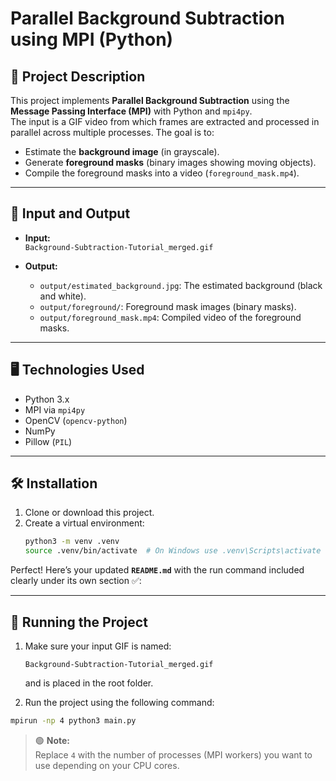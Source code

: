 # Parallel Background Subtraction using MPI (Python)

## 📌 Project Description

This project implements **Parallel Background Subtraction** using the **Message Passing Interface (MPI)** with Python and `mpi4py`.  
The input is a GIF video from which frames are extracted and processed in parallel across multiple processes. The goal is to:

- Estimate the **background image** (in grayscale).
- Generate **foreground masks** (binary images showing moving objects).
- Compile the foreground masks into a video (`foreground_mask.mp4`).

---

## 🎥 **Input and Output**

- **Input:**  
  `Background-Subtraction-Tutorial_merged.gif`

- **Output:**  
  - `output/estimated_background.jpg`: The estimated background (black and white).
  - `output/foreground/`: Foreground mask images (binary masks).
  - `output/foreground_mask.mp4`: Compiled video of the foreground masks.

---

## 🖥️ **Technologies Used**
- Python 3.x
- MPI via `mpi4py`
- OpenCV (`opencv-python`)
- NumPy
- Pillow (`PIL`)

---

## 🛠️ **Installation**

1. Clone or download this project.
2. Create a virtual environment:
   ```bash
   python3 -m venv .venv
   source .venv/bin/activate  # On Windows use .venv\Scripts\activate

Perfect! Here’s your updated **`README.md`** with the run command included clearly under its own section ✅:

---

## 🚀 **Running the Project**

1. Make sure your input GIF is named:
   ```
   Background-Subtraction-Tutorial_merged.gif
   ```
   and is placed in the root folder.

2. Run the project using the following command:
```bash
mpirun -np 4 python3 main.py
```

> 🟢 **Note:**  
> Replace `4` with the number of processes (MPI workers) you want to use depending on your CPU cores.
